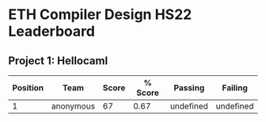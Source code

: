 # ETH Compiler Design HS22 Leaderboard

## Project 1: Hellocaml

| Position | Team | Score | % Score | Passing | Failing |
| --- | --- | --- | --- | --- | --- |
| 1| anonymous | 67 | 0.67 | undefined | undefined |


